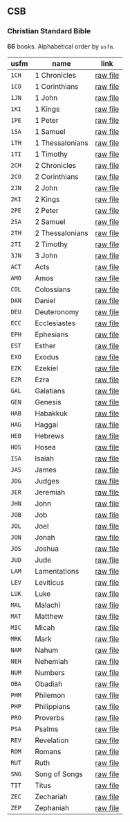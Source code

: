 ## CSB

### Christian Standard Bible

**66** books. Alphabetical order by `usfm`.

| usfm | name | link |
| ---------- | ---------- | ---------- |
| `1CH` | 1 Chronicles | [raw file](https://jsckdm.github.io/bible-data-en-eng/data/en___eng/CSB/1CH.json) |
| `1CO` | 1 Corinthians | [raw file](https://jsckdm.github.io/bible-data-en-eng/data/en___eng/CSB/1CO.json) |
| `1JN` | 1 John | [raw file](https://jsckdm.github.io/bible-data-en-eng/data/en___eng/CSB/1JN.json) |
| `1KI` | 1 Kings | [raw file](https://jsckdm.github.io/bible-data-en-eng/data/en___eng/CSB/1KI.json) |
| `1PE` | 1 Peter | [raw file](https://jsckdm.github.io/bible-data-en-eng/data/en___eng/CSB/1PE.json) |
| `1SA` | 1 Samuel | [raw file](https://jsckdm.github.io/bible-data-en-eng/data/en___eng/CSB/1SA.json) |
| `1TH` | 1 Thessalonians | [raw file](https://jsckdm.github.io/bible-data-en-eng/data/en___eng/CSB/1TH.json) |
| `1TI` | 1 Timothy | [raw file](https://jsckdm.github.io/bible-data-en-eng/data/en___eng/CSB/1TI.json) |
| `2CH` | 2 Chronicles | [raw file](https://jsckdm.github.io/bible-data-en-eng/data/en___eng/CSB/2CH.json) |
| `2CO` | 2 Corinthians | [raw file](https://jsckdm.github.io/bible-data-en-eng/data/en___eng/CSB/2CO.json) |
| `2JN` | 2 John | [raw file](https://jsckdm.github.io/bible-data-en-eng/data/en___eng/CSB/2JN.json) |
| `2KI` | 2 Kings | [raw file](https://jsckdm.github.io/bible-data-en-eng/data/en___eng/CSB/2KI.json) |
| `2PE` | 2 Peter | [raw file](https://jsckdm.github.io/bible-data-en-eng/data/en___eng/CSB/2PE.json) |
| `2SA` | 2 Samuel | [raw file](https://jsckdm.github.io/bible-data-en-eng/data/en___eng/CSB/2SA.json) |
| `2TH` | 2 Thessalonians | [raw file](https://jsckdm.github.io/bible-data-en-eng/data/en___eng/CSB/2TH.json) |
| `2TI` | 2 Timothy | [raw file](https://jsckdm.github.io/bible-data-en-eng/data/en___eng/CSB/2TI.json) |
| `3JN` | 3 John | [raw file](https://jsckdm.github.io/bible-data-en-eng/data/en___eng/CSB/3JN.json) |
| `ACT` | Acts | [raw file](https://jsckdm.github.io/bible-data-en-eng/data/en___eng/CSB/ACT.json) |
| `AMO` | Amos | [raw file](https://jsckdm.github.io/bible-data-en-eng/data/en___eng/CSB/AMO.json) |
| `COL` | Colossians | [raw file](https://jsckdm.github.io/bible-data-en-eng/data/en___eng/CSB/COL.json) |
| `DAN` | Daniel | [raw file](https://jsckdm.github.io/bible-data-en-eng/data/en___eng/CSB/DAN.json) |
| `DEU` | Deuteronomy | [raw file](https://jsckdm.github.io/bible-data-en-eng/data/en___eng/CSB/DEU.json) |
| `ECC` | Ecclesiastes | [raw file](https://jsckdm.github.io/bible-data-en-eng/data/en___eng/CSB/ECC.json) |
| `EPH` | Ephesians | [raw file](https://jsckdm.github.io/bible-data-en-eng/data/en___eng/CSB/EPH.json) |
| `EST` | Esther | [raw file](https://jsckdm.github.io/bible-data-en-eng/data/en___eng/CSB/EST.json) |
| `EXO` | Exodus | [raw file](https://jsckdm.github.io/bible-data-en-eng/data/en___eng/CSB/EXO.json) |
| `EZK` | Ezekiel | [raw file](https://jsckdm.github.io/bible-data-en-eng/data/en___eng/CSB/EZK.json) |
| `EZR` | Ezra | [raw file](https://jsckdm.github.io/bible-data-en-eng/data/en___eng/CSB/EZR.json) |
| `GAL` | Galatians | [raw file](https://jsckdm.github.io/bible-data-en-eng/data/en___eng/CSB/GAL.json) |
| `GEN` | Genesis | [raw file](https://jsckdm.github.io/bible-data-en-eng/data/en___eng/CSB/GEN.json) |
| `HAB` | Habakkuk | [raw file](https://jsckdm.github.io/bible-data-en-eng/data/en___eng/CSB/HAB.json) |
| `HAG` | Haggai | [raw file](https://jsckdm.github.io/bible-data-en-eng/data/en___eng/CSB/HAG.json) |
| `HEB` | Hebrews | [raw file](https://jsckdm.github.io/bible-data-en-eng/data/en___eng/CSB/HEB.json) |
| `HOS` | Hosea | [raw file](https://jsckdm.github.io/bible-data-en-eng/data/en___eng/CSB/HOS.json) |
| `ISA` | Isaiah | [raw file](https://jsckdm.github.io/bible-data-en-eng/data/en___eng/CSB/ISA.json) |
| `JAS` | James | [raw file](https://jsckdm.github.io/bible-data-en-eng/data/en___eng/CSB/JAS.json) |
| `JDG` | Judges | [raw file](https://jsckdm.github.io/bible-data-en-eng/data/en___eng/CSB/JDG.json) |
| `JER` | Jeremiah | [raw file](https://jsckdm.github.io/bible-data-en-eng/data/en___eng/CSB/JER.json) |
| `JHN` | John | [raw file](https://jsckdm.github.io/bible-data-en-eng/data/en___eng/CSB/JHN.json) |
| `JOB` | Job | [raw file](https://jsckdm.github.io/bible-data-en-eng/data/en___eng/CSB/JOB.json) |
| `JOL` | Joel | [raw file](https://jsckdm.github.io/bible-data-en-eng/data/en___eng/CSB/JOL.json) |
| `JON` | Jonah | [raw file](https://jsckdm.github.io/bible-data-en-eng/data/en___eng/CSB/JON.json) |
| `JOS` | Joshua | [raw file](https://jsckdm.github.io/bible-data-en-eng/data/en___eng/CSB/JOS.json) |
| `JUD` | Jude | [raw file](https://jsckdm.github.io/bible-data-en-eng/data/en___eng/CSB/JUD.json) |
| `LAM` | Lamentations | [raw file](https://jsckdm.github.io/bible-data-en-eng/data/en___eng/CSB/LAM.json) |
| `LEV` | Leviticus | [raw file](https://jsckdm.github.io/bible-data-en-eng/data/en___eng/CSB/LEV.json) |
| `LUK` | Luke | [raw file](https://jsckdm.github.io/bible-data-en-eng/data/en___eng/CSB/LUK.json) |
| `MAL` | Malachi | [raw file](https://jsckdm.github.io/bible-data-en-eng/data/en___eng/CSB/MAL.json) |
| `MAT` | Matthew | [raw file](https://jsckdm.github.io/bible-data-en-eng/data/en___eng/CSB/MAT.json) |
| `MIC` | Micah | [raw file](https://jsckdm.github.io/bible-data-en-eng/data/en___eng/CSB/MIC.json) |
| `MRK` | Mark | [raw file](https://jsckdm.github.io/bible-data-en-eng/data/en___eng/CSB/MRK.json) |
| `NAM` | Nahum | [raw file](https://jsckdm.github.io/bible-data-en-eng/data/en___eng/CSB/NAM.json) |
| `NEH` | Nehemiah | [raw file](https://jsckdm.github.io/bible-data-en-eng/data/en___eng/CSB/NEH.json) |
| `NUM` | Numbers | [raw file](https://jsckdm.github.io/bible-data-en-eng/data/en___eng/CSB/NUM.json) |
| `OBA` | Obadiah | [raw file](https://jsckdm.github.io/bible-data-en-eng/data/en___eng/CSB/OBA.json) |
| `PHM` | Philemon | [raw file](https://jsckdm.github.io/bible-data-en-eng/data/en___eng/CSB/PHM.json) |
| `PHP` | Philippians | [raw file](https://jsckdm.github.io/bible-data-en-eng/data/en___eng/CSB/PHP.json) |
| `PRO` | Proverbs | [raw file](https://jsckdm.github.io/bible-data-en-eng/data/en___eng/CSB/PRO.json) |
| `PSA` | Psalms | [raw file](https://jsckdm.github.io/bible-data-en-eng/data/en___eng/CSB/PSA.json) |
| `REV` | Revelation | [raw file](https://jsckdm.github.io/bible-data-en-eng/data/en___eng/CSB/REV.json) |
| `ROM` | Romans | [raw file](https://jsckdm.github.io/bible-data-en-eng/data/en___eng/CSB/ROM.json) |
| `RUT` | Ruth | [raw file](https://jsckdm.github.io/bible-data-en-eng/data/en___eng/CSB/RUT.json) |
| `SNG` | Song of Songs | [raw file](https://jsckdm.github.io/bible-data-en-eng/data/en___eng/CSB/SNG.json) |
| `TIT` | Titus | [raw file](https://jsckdm.github.io/bible-data-en-eng/data/en___eng/CSB/TIT.json) |
| `ZEC` | Zechariah | [raw file](https://jsckdm.github.io/bible-data-en-eng/data/en___eng/CSB/ZEC.json) |
| `ZEP` | Zephaniah | [raw file](https://jsckdm.github.io/bible-data-en-eng/data/en___eng/CSB/ZEP.json) |

